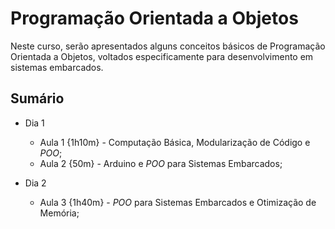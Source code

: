 # Programação Orientada a Objetos
Neste curso, serão apresentados alguns conceitos básicos de Programação Orientada a Objetos, voltados especificamente para desenvolvimento em sistemas embarcados.

## Sumário

* Dia 1
  * Aula 1 {1h10m} - Computação Básica, Modularização de Código e *POO*;
  * Aula 2 {50m}   - Arduino e *POO* para Sistemas Embarcados;
  
* Dia 2
  * Aula 3 {1h40m} - *POO* para Sistemas Embarcados e Otimização de Memória;
